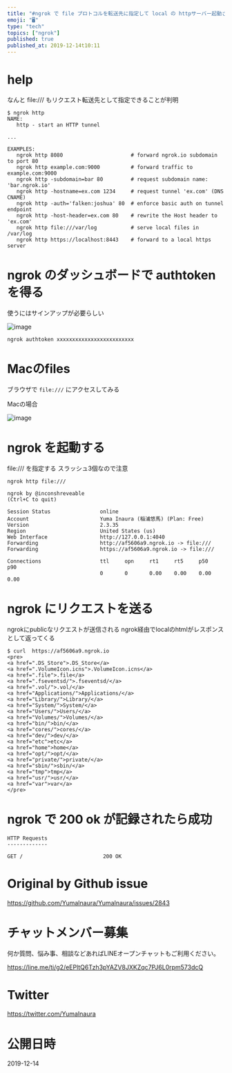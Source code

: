 ```yaml
---
title: "#ngrok で file プロトコルを転送先に指定して local の httpサーバー起動さえ不要の 200 ok レスポンスのテストを"
emoji: "🖥"
type: "tech"
topics: ["ngrok"]
published: true
published_at: 2019-12-14t10:11
---
```


# help

なんと file:/// もリクエスト転送先として指定できることが判明

```
$ ngrok http
NAME:
   http - start an HTTP tunnel

...

EXAMPLES:
   ngrok http 8080                      # forward ngrok.io subdomain to port 80
   ngrok http example.com:9000          # forward traffic to example.com:9000
   ngrok http -subdomain=bar 80         # request subdomain name: 'bar.ngrok.io'
   ngrok http -hostname=ex.com 1234     # request tunnel 'ex.com' (DNS CNAME)
   ngrok http -auth='falken:joshua' 80  # enforce basic auth on tunnel endpoint
   ngrok http -host-header=ex.com 80    # rewrite the Host header to 'ex.com'
   ngrok http file:///var/log           # serve local files in /var/log
   ngrok http https://localhost:8443    # forward to a local https server

```

# ngrok のダッシュボードで authtoken を得る

使うにはサインアップが必要らしい

![image](https://user-images.githubusercontent.com/13635059/70758958-f5367a00-1d87-11ea-9887-e74b2035422c.png)

```
ngrok authtoken xxxxxxxxxxxxxxxxxxxxxxxxx
```

# Macのfiles

ブラウザで `file:///` にアクセスしてみる

Macの場合

![image](https://user-images.githubusercontent.com/13635059/70759076-69711d80-1d88-11ea-8357-cc5d567668a2.png)

# ngrok を起動する

file:/// を指定する
スラッシュ3個なので注意

`ngrok http file:///`

```
ngrok by @inconshreveable                                                                                                      (Ctrl+C to quit)

Session Status                online
Account                       Yuma Inaura (稲浦悠馬) (Plan: Free)
Version                       2.3.35
Region                        United States (us)
Web Interface                 http://127.0.0.1:4040
Forwarding                    http://af5606a9.ngrok.io -> file:///
Forwarding                    https://af5606a9.ngrok.io -> file:///

Connections                   ttl     opn     rt1     rt5     p50     p90
                              0       0       0.00    0.00    0.00    0.00
```


# ngrok にリクエストを送る

ngrokにpublicなリクエストが送信される
ngrok経由でlocalのhtmlがレスポンスとして返ってくる

```
$ curl  https://af5606a9.ngrok.io
<pre>
<a href=".DS_Store">.DS_Store</a>
<a href=".VolumeIcon.icns">.VolumeIcon.icns</a>
<a href=".file">.file</a>
<a href=".fseventsd/">.fseventsd/</a>
<a href=".vol/">.vol/</a>
<a href="Applications/">Applications/</a>
<a href="Library/">Library/</a>
<a href="System/">System/</a>
<a href="Users/">Users/</a>
<a href="Volumes/">Volumes/</a>
<a href="bin/">bin/</a>
<a href="cores/">cores/</a>
<a href="dev/">dev/</a>
<a href="etc">etc</a>
<a href="home">home</a>
<a href="opt/">opt/</a>
<a href="private/">private/</a>
<a href="sbin/">sbin/</a>
<a href="tmp">tmp</a>
<a href="usr/">usr/</a>
<a href="var">var</a>
</pre>
```

# ngrok で 200 ok が記録されたら成功

```
HTTP Requests
-------------

GET /                          200 OK
```


# Original by Github issue

https://github.com/YumaInaura/YumaInaura/issues/2843








<!-- Update From Qiita API -->

# チャットメンバー募集


何か質問、悩み事、相談などあればLINEオープンチャットもご利用ください。

https://line.me/ti/g2/eEPltQ6Tzh3pYAZV8JXKZqc7PJ6L0rpm573dcQ





# Twitter


https://twitter.com/YumaInaura


<!-- Update From Qiita API -->



# 公開日時

2019-12-14

